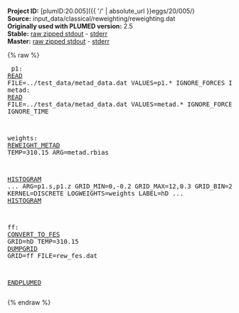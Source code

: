 **Project ID:** [plumID:20.005]({{ '/' | absolute_url }}eggs/20/005/)  
**Source:** input_data/classical/reweighting/reweighting.dat  
**Originally used with PLUMED version:** 2.5  
**Stable:** [raw zipped stdout](reweighting.dat.plumed.stdout.txt.zip) - [stderr](reweighting.dat.plumed.stderr)  
**Master:** [raw zipped stdout](reweighting.dat.plumed_master.stdout.txt.zip) - [stderr](reweighting.dat.plumed_master.stderr)  

{% raw %}<pre>
p1: <a href="https://plumed.github.io/doc-master/user-doc/html/_r_e_a_d.html">READ</a> FILE=../test_data/metad_data.dat VALUES=p1.* IGNORE_FORCES IGNORE_TIME
metad: <a href="https://plumed.github.io/doc-master/user-doc/html/_r_e_a_d.html">READ</a> FILE=../test_data/metad_data.dat VALUES=metad.* IGNORE_FORCES IGNORE_TIME

weights: <a href="https://plumed.github.io/doc-master/user-doc/html/_r_e_w_e_i_g_h_t__m_e_t_a_d.html">REWEIGHT_METAD</a> TEMP=310.15 ARG=metad.rbias

<a href="https://plumed.github.io/doc-master/user-doc/html/_h_i_s_t_o_g_r_a_m.html">HISTOGRAM</a> ...
  ARG=p1.s,p1.z
  GRID_MIN=0,-0.2
  GRID_MAX=12,0.3
  GRID_BIN=200,200
  KERNEL=DISCRETE
  LOGWEIGHTS=weights
  LABEL=hD
... <a href="https://plumed.github.io/doc-master/user-doc/html/_h_i_s_t_o_g_r_a_m.html">HISTOGRAM</a>

ff: <a href="https://plumed.github.io/doc-master/user-doc/html/_c_o_n_v_e_r_t__t_o__f_e_s.html">CONVERT_TO_FES</a> GRID=hD TEMP=310.15
<a href="https://plumed.github.io/doc-master/user-doc/html/_d_u_m_p_g_r_i_d.html">DUMPGRID</a> GRID=ff FILE=rew_fes.dat


<a href="https://plumed.github.io/doc-master/user-doc/html/_e_n_d_p_l_u_m_e_d.html">ENDPLUMED</a>
</pre>{% endraw %}
